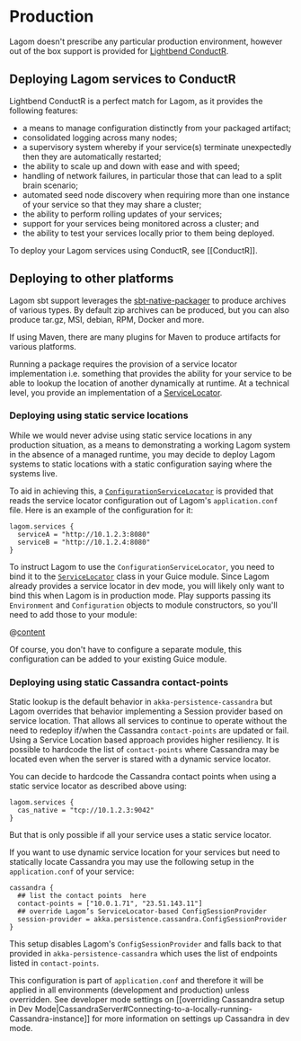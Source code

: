 # Production

Lagom doesn't prescribe any particular production environment, however out of the box support is provided for [Lightbend ConductR](https://www.lightbend.com/products/conductr).

## Deploying Lagom services to ConductR

Lightbend ConductR is a perfect match for Lagom, as it provides the following features:

* a means to manage configuration distinctly from your packaged artifact;
* consolidated logging across many nodes;
* a supervisory system whereby if your service(s) terminate unexpectedly then they are automatically restarted;
* the ability to scale up and down with ease and with speed;
* handling of network failures, in particular those that can lead to a split brain scenario;
* automated seed node discovery when requiring more than one instance of your service so that they may share a cluster;
* the ability to perform rolling updates of your services;
* support for your services being monitored across a cluster; and
* the ability to test your services locally prior to them being deployed.

To deploy your Lagom services using ConductR, see [[ConductR]].

## Deploying to other platforms

Lagom sbt support leverages the [sbt-native-packager](http://www.scala-sbt.org/sbt-native-packager/) to produce archives of various types. By default zip archives can be produced, but you can also produce tar.gz, MSI, debian, RPM, Docker and more.

If using Maven, there are many plugins for Maven to produce artifacts for various platforms.

Running a package requires the provision of a service locator implementation i.e. something that provides the ability for your service to be able to lookup the location of another dynamically at runtime. At a technical level, you provide an implementation of a [ServiceLocator](api/index.html?com/lightbend/lagom/javadsl/api/ServiceLocator.html).

### Deploying using static service locations

While we would never advise using static service locations in any production situation, as a means to demonstrating a working Lagom system in the absence of a managed runtime, you may decide to deploy Lagom systems to static locations with a static configuration saying where the systems live.

To aid in achieving this, a [`ConfigurationServiceLocator`](api/index.html?com/lightbend/lagom/javadsl/api/ConfigurationServiceLocator.html) is provided that reads the service locator configuration out of Lagom's `application.conf` file.  Here is an example of the configuration for it:

```
lagom.services {
  serviceA = "http://10.1.2.3:8080"
  serviceB = "http://10.1.2.4:8080"
}
```

To instruct Lagom to use the `ConfigurationServiceLocator`, you need to bind it to the [`ServiceLocator`](api/index.html?com/lightbend/lagom/javadsl/api/ServiceLocator.html) class in your Guice module.  Since Lagom already provides a service locator in dev mode, you will likely only want to bind this when Lagom is in production mode.  Play supports passing its `Environment` and `Configuration` objects to module constructors, so you'll need to add those to your module:

@[content](code/docs/production/ConfigurationServiceLocatorModule.java)

Of course, you don't have to configure a separate module, this configuration can be added to your existing Guice module.

### Deploying using static Cassandra contact-points

Static lookup is the default behavior in `akka-persistence-cassandra` but Lagom overrides that behavior implementing a Session provider based on service location. That allows all services to continue to operate without the need to redeploy if/when the Cassandra `contact-points` are updated or fail. Using a Service Location based approach provides higher resiliency. It is possible to hardcode the list of `contact-points` where Cassandra may be located even when the server is stared with a dynamic service locator.

You can decide to hardcode the Cassandra contact points when using a static service locator as described above using:

```
lagom.services {
  cas_native = "tcp://10.1.2.3:9042"
}
```

But that is only possible if all your service uses a static service locator.

If you want to use dynamic service location for your services but need to statically locate Cassandra you may use the following setup in the `application.conf` of your service:

```
cassandra {
  ## list the contact points  here
  contact-points = ["10.0.1.71", "23.51.143.11"]
  ## override Lagom’s ServiceLocator-based ConfigSessionProvider
  session-provider = akka.persistence.cassandra.ConfigSessionProvider
}
```

This setup disables Lagom's `ConfigSessionProvider` and falls back to that provided in `akka-persistence-cassandra` which uses the list of endpoints listed in `contact-points`.

This configuration is part of `application.conf` and therefore it will be applied in all environments (development and production) unless overridden. See developer mode settings on [[overriding Cassandra setup in Dev Mode|CassandraServer#Connecting-to-a-locally-running-Cassandra-instance]] for more information on settings up Cassandra in dev mode.
